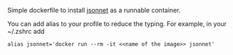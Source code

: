 Simple dockerfile to install [jsonnet](https://github.com/google/jsonnet) as a runnable container. 

You can add alias to your profile to reduce the typing. For example, in your ~/.zshrc add

```
alias jsonnet='docker run --rm -it <<name of the image>> jsonnet'
```

